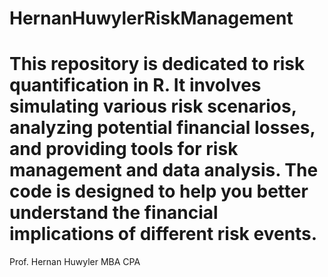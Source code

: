 # HernanHuwylerRiskManagement

# This repository is dedicated to risk quantification in R. It involves simulating various risk scenarios, analyzing potential financial losses, and providing tools for risk management and data analysis. The code is designed to help you better understand the financial implications of different risk events.

Prof. Hernan Huwyler MBA CPA
